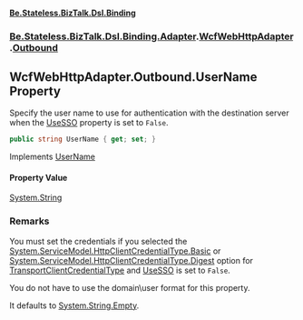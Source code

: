#### [Be.Stateless.BizTalk.Dsl.Binding](README.md 'README')
### [Be.Stateless.BizTalk.Dsl.Binding.Adapter](Be.Stateless.BizTalk.Dsl.Binding.Adapter.md 'Be.Stateless.BizTalk.Dsl.Binding.Adapter').[WcfWebHttpAdapter](WcfWebHttpAdapter.md 'Be.Stateless.BizTalk.Dsl.Binding.Adapter.WcfWebHttpAdapter').[Outbound](WcfWebHttpAdapter.Outbound.md 'Be.Stateless.BizTalk.Dsl.Binding.Adapter.WcfWebHttpAdapter.Outbound')

## WcfWebHttpAdapter.Outbound.UserName Property

Specify the user name to use for authentication with the destination server when the [UseSSO](WcfWebHttpAdapter.Outbound.UseSSO.md 'Be.Stateless.BizTalk.Dsl.Binding.Adapter.WcfWebHttpAdapter.Outbound.UseSSO') property
is set to `False`.

```csharp
public string UserName { get; set; }
```

Implements [UserName](IAdapterConfigOutboundCredentials.UserName.md 'Be.Stateless.BizTalk.Dsl.Binding.Adapter.IAdapterConfigOutboundCredentials.UserName')

#### Property Value
[System.String](https://docs.microsoft.com/en-us/dotnet/api/System.String 'System.String')

### Remarks

You must set the credentials if you selected the [System.ServiceModel.HttpClientCredentialType.Basic](https://docs.microsoft.com/en-us/dotnet/api/System.ServiceModel.HttpClientCredentialType.Basic 'System.ServiceModel.HttpClientCredentialType.Basic') or [System.ServiceModel.HttpClientCredentialType.Digest](https://docs.microsoft.com/en-us/dotnet/api/System.ServiceModel.HttpClientCredentialType.Digest 'System.ServiceModel.HttpClientCredentialType.Digest') option for [TransportClientCredentialType](WcfWebHttpAdapter_TAddress,TConfig_.TransportClientCredentialType.md 'Be.Stateless.BizTalk.Dsl.Binding.Adapter.WcfWebHttpAdapter<TAddress,TConfig>.TransportClientCredentialType') and [UseSSO](WcfWebHttpAdapter.Outbound.UseSSO.md 'Be.Stateless.BizTalk.Dsl.Binding.Adapter.WcfWebHttpAdapter.Outbound.UseSSO') is set to
`False`.

You do not have to use the domain\user format for this property.

It defaults to [System.String.Empty](https://docs.microsoft.com/en-us/dotnet/api/System.String.Empty 'System.String.Empty').